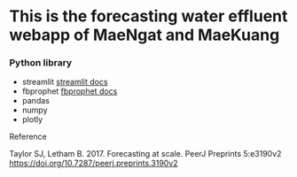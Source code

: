 ﻿# This is the forecasting water effluent webapp of MaeNgat and MaeKuang
 ### Python library ###
 - streamlit [streamlit docs](https://streamlit.io)
 - fbprophet [fbprophet docs](https://facebook.github.io/prophet/)
 - pandas
 - numpy
 - plotly

Reference

Taylor SJ, Letham B. 2017. Forecasting at scale. PeerJ Preprints 5:e3190v2 https://doi.org/10.7287/peerj.preprints.3190v2
